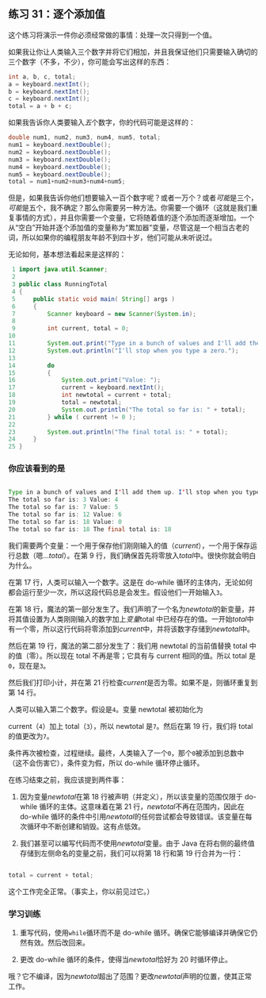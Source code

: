 ## 练习 31：逐个添加值

这个练习将演示一件你必须经常做的事情：处理一次只得到一个值。

如果我让你让人类输入三个数字并将它们相加，并且我保证他们只需要输入确切的三个数字（不多，不少），你可能会写出这样的东西：

```java
int a, b, c, total;
a = keyboard.nextInt();
b = keyboard.nextInt();
c = keyboard.nextInt();
total = a + b + c;

```

如果我告诉你人类要输入*五*个数字，你的代码可能是这样的：

```java
double num1, num2, num3, num4, num5, total;
num1 = keyboard.nextDouble();
num2 = keyboard.nextDouble();
num3 = keyboard.nextDouble();
num4 = keyboard.nextDouble();
num5 = keyboard.nextDouble();
total = num1+num2+num3+num4+num5;
```

但是，如果我告诉你他们想要输入一百个数字呢？或者一万个？或者*可能*是三个，*可能*是五个，我不确定？那么你需要另一种方法。你需要一个循环（这就是我们重复事情的方式），并且你需要一个变量，它将随着值的逐个添加而逐渐增加。一个从“空白”开始并逐个添加值的变量称为“累加器”变量，尽管这是一个相当古老的词，所以如果你的编程朋友年龄不到四十岁，他们可能从未听说过。

无论如何，基本想法看起来是这样的：

```java
 1 import java.util.Scanner;
 2 
 3 public class RunningTotal
 4 {
 5     public static void main( String[] args )
 6     {
 7         Scanner keyboard = new Scanner(System.in);
 8 
 9         int current, total = 0;
10 
11         System.out.print("Type in a bunch of values and I'll add them up. ");
12         System.out.println("I'll stop when you type a zero.");
13 
14         do
15         {
16             System.out.print("Value: ");
17             current = keyboard.nextInt();
18             int newtotal = current + total;
19             total = newtotal;
20             System.out.println("The total so far is: " + total);
21         } while ( current != 0 );
22 
23         System.out.println("The final total is: " + total);
24     }
25 }
```

### 你应该看到的是

```java

Type in a bunch of values and I'll add them up. I'll stop when you type a zero. Value: 3
The total so far is: 3 Value: 4
The total so far is: 7 Value: 5
The total so far is: 12 Value: 6
The total so far is: 18 Value: 0
The total so far is: 18 The final total is: 18
```

我们需要两个变量：一个用于保存他们刚刚输入的值（*current*），一个用于保存运行总数（嗯...*total*）。在第 9 行，我们确保首先将零放入*total*中。很快你就会明白为什么。

在第 17 行，人类可以输入一个数字。这是在 do-while 循环的主体内，无论如何都会运行至少一次，所以这段代码总是会发生。假设他们一开始输入`3`。

在第 18 行，魔法的第一部分发生了。我们声明了一个名为*newtotal*的新变量，并将其值设置为人类刚刚输入的数字加上*变量*total 中已经存在的值。一开始*total*中有一个零，所以这行代码将零添加到*current*中，并将该数字存储到*newtotal*中。

然后在第 19 行，魔法的第二部分发生了：我们用 newtotal 的当前值替换 total 中的值（零）。所以现在 total 不再是零；它具有与 current 相同的值。所以 total 是`0`，现在是`3`。

然后我们打印小计，并在第 21 行检查*current*是否为零。如果不是，则循环重复到第 14 行。

人类可以输入第二个数字。假设是`4`。变量 newtotal 被初始化为

current（`4`）加上 total（`3`），所以 newtotal 是`7`。然后在第 19 行，我们将 total 的值更改为`7`。

条件再次被检查，过程继续。最终，人类输入了一个`0`，那个`0`被添加到总数中（这不会伤害它），条件变为假，所以 do-while 循环停止循环。

在练习结束之前，我应该提到两件事：

1.  因为变量*newtotal*在第 18 行被声明（并定义），所以该变量的范围仅限于 do-while 循环的主体。这意味着在第 21 行，*newtotal*不再在范围内，因此在 do-while 循环的条件中引用*newtotal*的任何尝试都会导致错误。该变量在每次循环中不断创建和销毁。这有点低效。

1.  我们甚至可以编写代码而不使用*newtotal*变量。由于 Java 在将右侧的最终值存储到左侧命名的变量之前，我们可以将第 18 行和第 19 行合并为一行：

```java

total = current + total;
```

这个工作完全正常。（事实上，你以前见过它。）

### 学习训练

1.  重写代码，使用`while`循环而不是 do-while 循环。确保它能够编译并确保它仍然有效。然后改回来。

1.  更改 do-while 循环的条件，使得当*newtotal*恰好为 20 时循环停止。

哦？它不编译，因为*newtotal*超出了范围？更改*newtotal*声明的位置，使其正常工作。

